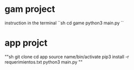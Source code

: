 # gam project
instruction in the terminal
´´sh
cd game
python3 main.py
´´
 # app projct 

 ""sh
 git clone 
 cd app
 source name/bin/activate
 pip3 install -r requerimientos.txt
 python3 main.py
 ""